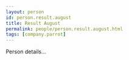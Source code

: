 ```yaml
---
layout: person
id: person.result.august
title: Result August
permalink: people/person.result.august.html
tags: [company.parrot]
---
```


Person details...